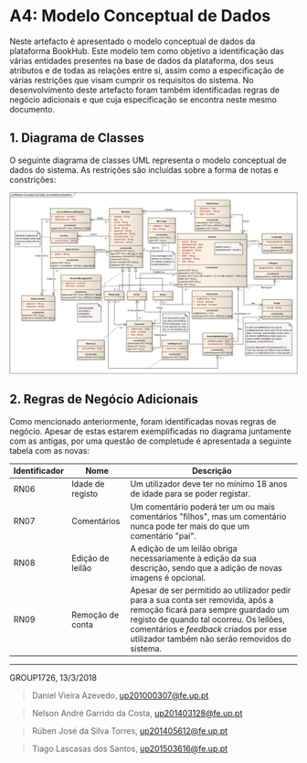 # A4: Modelo Conceptual de Dados

Neste artefacto é apresentado o modelo conceptual de dados da plataforma BookHub. Este modelo tem como objetivo a identificação das várias entidades presentes na base de dados da plataforma, dos seus atributos e de todas as relações entre si, assim como a especificação de várias restrições que visam cumprir os requisitos do sistema. No desenvolvimento deste artefacto foram também identificadas regras de negócio adicionais e que cuja especificação se encontra neste mesmo documento.

## 1. Diagrama de Classes

O seguinte diagrama de classes UML representa o modelo conceptual de dados do sistema. As restrições são incluídas sobre a forma de notas e constrições:

![](diagrama.png)


## 2. Regras de Negócio Adicionais

Como mencionado anteriormente, foram identificadas novas regras de negócio. Apesar de estas estarem exemplificadas no diagrama juntamente com as antigas, por uma questão de completude é apresentada a seguinte tabela com as novas:

Identificador|Nome|Descrição
---|---|---
RN06|Idade de registo|Um utilizador deve ter no mínimo 18 anos de idade para se poder registar.
RN07|Comentários|Um comentário poderá ter um ou mais comentários "filhos", mas um comentário nunca pode ter mais do que um comentário "pai".
RN08|Edição de leilão|A edição de um leilão obriga necessariamente à edição da sua descrição, sendo que a adição de novas imagens é opcional.
RN09|Remoção de conta|Apesar de ser permitido ao utilizador pedir para a sua conta ser removida, após a remoção ficará para sempre guardado um registo de quando tal ocorreu. Os leilões, comentários e *feedback* criados por esse utilizador também não serão removidos do sistema.

***

GROUP1726, 13/3/2018

> Daniel Vieira Azevedo, up201000307@fe.up.pt

> Nelson André Garrido da Costa, up201403128@fe.up.pt

> Rúben José da Silva Torres, up201405612@fe.up.pt

> Tiago Lascasas dos Santos, up201503616@fe.up.pt
